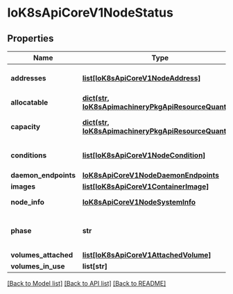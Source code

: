 # IoK8sApiCoreV1NodeStatus

## Properties
Name | Type | Description | Notes
------------ | ------------- | ------------- | -------------
**addresses** | [**list[IoK8sApiCoreV1NodeAddress]**](IoK8sApiCoreV1NodeAddress.md) | List of addresses reachable to the node. Queried from cloud provider, if available. More info: https://kubernetes.io/docs/concepts/nodes/node/#addresses | [optional] 
**allocatable** | [**dict(str, IoK8sApimachineryPkgApiResourceQuantity)**](IoK8sApimachineryPkgApiResourceQuantity.md) | Allocatable represents the resources of a node that are available for scheduling. Defaults to Capacity. | [optional] 
**capacity** | [**dict(str, IoK8sApimachineryPkgApiResourceQuantity)**](IoK8sApimachineryPkgApiResourceQuantity.md) | Capacity represents the total resources of a node. More info: https://kubernetes.io/docs/concepts/storage/persistent-volumes#capacity | [optional] 
**conditions** | [**list[IoK8sApiCoreV1NodeCondition]**](IoK8sApiCoreV1NodeCondition.md) | Conditions is an array of current observed node conditions. More info: https://kubernetes.io/docs/concepts/nodes/node/#condition | [optional] 
**daemon_endpoints** | [**IoK8sApiCoreV1NodeDaemonEndpoints**](IoK8sApiCoreV1NodeDaemonEndpoints.md) | Endpoints of daemons running on the Node. | [optional] 
**images** | [**list[IoK8sApiCoreV1ContainerImage]**](IoK8sApiCoreV1ContainerImage.md) | List of container images on this node | [optional] 
**node_info** | [**IoK8sApiCoreV1NodeSystemInfo**](IoK8sApiCoreV1NodeSystemInfo.md) | Set of ids/uuids to uniquely identify the node. More info: https://kubernetes.io/docs/concepts/nodes/node/#info | [optional] 
**phase** | **str** | NodePhase is the recently observed lifecycle phase of the node. More info: https://kubernetes.io/docs/concepts/nodes/node/#phase The field is never populated, and now is deprecated. | [optional] 
**volumes_attached** | [**list[IoK8sApiCoreV1AttachedVolume]**](IoK8sApiCoreV1AttachedVolume.md) | List of volumes that are attached to the node. | [optional] 
**volumes_in_use** | **list[str]** | List of attachable volumes in use (mounted) by the node. | [optional] 

[[Back to Model list]](../README.md#documentation-for-models) [[Back to API list]](../README.md#documentation-for-api-endpoints) [[Back to README]](../README.md)


